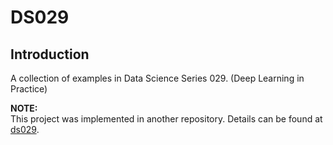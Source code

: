 # DS029
## Introduction
A collection of examples in Data Science Series 029. (Deep Learning in Practice)

**NOTE:**  
This project was implemented in another repository. Details can be found at [ds029].

[ds029]: https://github.com/youjin2/ds029

